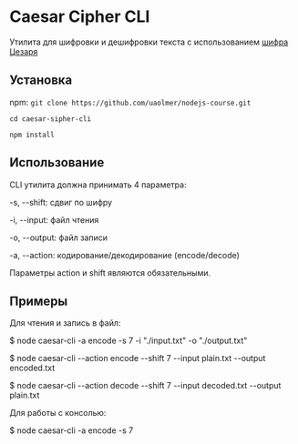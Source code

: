 # Caesar Cipher CLI

Утилита для шифровки и дешифровки текста с использованием [шифра Цезаря](https://en.wikipedia.org/wiki/Caesar_cipher)

## Установка

npm:
`git clone https://github.com/uaolmer/nodejs-course.git`

`cd caesar-sipher-cli`

`npm install`


## Использование

CLI утилита должна принимать 4 параметра:

-s, --shift: сдвиг по шифру

-i, --input: файл чтения

-o, --output: файл записи

-a, --action: кодирование/декодирование (encode/decode)

Параметры action и shift являются обязательными.

## Примеры

Для чтения и запись в файл:

$ node caesar-cli -a encode -s 7 -i "./input.txt" -o "./output.txt"

$ node caesar-cli --action encode --shift 7 --input plain.txt --output encoded.txt

$ node caesar-cli --action decode --shift 7 --input decoded.txt --output plain.txt

Для работы с консолью:

$ node caesar-cli -a encode -s 7